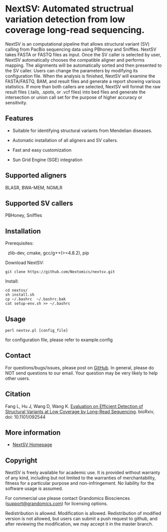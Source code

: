 # NextSV: Automated structrual variation detection from low coverage long-read sequencing.

NextSV is an computational pipeline that allows structural variant (SV) calling from PacBio sequencing data using PBhoney and Sniffles. NextSV takes FASTA or FASTQ files as input. Once the SV caller is selected by user, NextSV automatically chooses the compatible aligner and performs mapping. The alignments will be automatically sorted and then presented to the SV caller. Users can change the parameters by modifying its configuration file. When the analysis is finished, NextSV will examine the FASTA/FASTQ, BAM, and result files and generate a report showing various statistics. If more than both callers are selected, NextSV will format the raw result files (.tails, .spots, or .vcf files) into bed files and generate the intersection or union call set for the purpose of higher accuracy or sensitivity.

## Features

* Suitable for identifying structural variants from Mendelian diseases.

* Automatic installation of all aligners and SV callers.

* Fast and easy customization

* Sun Grid Engine (SGE) integration

## Supported aligners

   BLASR, BWA-MEM, NGMLR

## Supported SV callers

   PBHoney, Sniffles

## Installation

   Prerequisites:
   
   zlib-dev, cmake, gcc/g++(>=4.8.2), pip

   Download NextSV: 

   ```
   git clone https://github.com/Nextomics/nextsv.git
   ```

   Install:
   ```
   cd nextsv/
   sh install.sh
   cp ~/.bashrc  ~/.bashrc.bak
   cat setup-env.sh >> ~/.bashrc

   ```

## Usage
   ```
   perl nextsv.pl [config_file]
   ```
   for configuration file, please refer to example.config

## Contact

For questions/bugs/issues, please post on [GitHub](https://github.com/Nextomics/nextsv). In general, please do NOT send questions to our email. Your question may be very likely to help other users.

## Citation

Fang L, Hu J, Wang D, Wang K. [Evaluation on Efficient Detection of Structural Variants at Low Coverage by Long-Read Sequencing](http://biorxiv.org/content/early/2016/12/09/092544). bioRxiv, doi: 10.1101/092544

## More information

* [NextSV Homepage](https://github.com/Nextomics/nextsv)

## Copyright

NextSV is freely available for academic use. It is provided without warranty of any kind, including but not limited to the warranties of merchantability, fitness for a particular purpose and non-infringement. No liability for the software usage is assumed.

For commercial use please contact Grandomics Biosciences (support@grandomics.com) for licensing options. 

Redistribution is allowed. Modification is allowed. Redistribution of modified version is not allowed, but users can submit a push request to github, and after reviewing the modification, we may accept it in the master branch.

